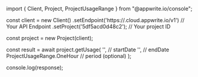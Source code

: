import { Client, Project, ProjectUsageRange } from "@appwrite.io/console";

const client = new Client()
    .setEndpoint('https://<REGION>.cloud.appwrite.io/v1') // Your API Endpoint
    .setProject('5df5acd0d48c2'); // Your project ID

const project = new Project(client);

const result = await project.getUsage(
    '', // startDate
    '', // endDate
    ProjectUsageRange.OneHour // period (optional)
);

console.log(response);
